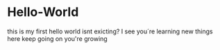 # Hello-World
this is my first hello world
isnt exicting?
I see you´re learning new things here keep going on
you're growing
